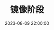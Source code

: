 ---
title: 镜像阶段
date: 2023-08-09 22:00:00
permalink: /mirror-stage
categories:
- 哲学
- 精神分析
tags:
- 镜像阶段
---